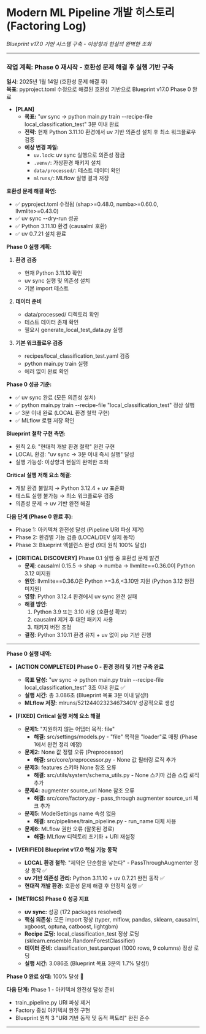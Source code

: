 # Modern ML Pipeline 개발 히스토리 (Factoring Log)

*Blueprint v17.0 기반 시스템 구축 - 이상향과 현실의 완벽한 조화*

---

### 작업 계획: Phase 0 재시작 - 호환성 문제 해결 후 실행 기반 구축
**일시**: 2025년 1월 14일 (호환성 문제 해결 후)  
**목표**: pyproject.toml 수정으로 해결된 호환성 기반으로 Blueprint v17.0 Phase 0 완료

* **[PLAN]**
    * **목표:** "uv sync → python main.py train --recipe-file local_classification_test" 3분 이내 완료
    * **전략:** 현재 Python 3.11.10 환경에서 uv 기반 의존성 설치 후 최소 워크플로우 검증
    * **예상 변경 파일:**
        * `uv.lock`: uv sync 실행으로 의존성 잠금
        * `.venv/`: 가상환경 패키지 설치
        * `data/processed/`: 테스트 데이터 확인
        * `mlruns/`: MLflow 실행 결과 저장

**호환성 문제 해결 확인:**
- ✅ pyproject.toml 수정됨 (shap>=0.48.0, numba>=0.60.0, llvmlite>=0.43.0)
- ✅ uv sync --dry-run 성공
- ✅ Python 3.11.10 환경 (causalml 호환)
- ✅ uv 0.7.21 설치 완료

**Phase 0 실행 계획:**
1. **환경 검증**
   - 현재 Python 3.11.10 확인
   - uv sync 실행 및 의존성 설치
   - 기본 import 테스트

2. **데이터 준비**
   - data/processed/ 디렉토리 확인
   - 테스트 데이터 존재 확인
   - 필요시 generate_local_test_data.py 실행

3. **기본 워크플로우 검증**
   - recipes/local_classification_test.yaml 검증
   - python main.py train 실행
   - 에러 없이 완료 확인

**Phase 0 성공 기준:**
- ✅ uv sync 완료 (모든 의존성 설치)
- ✅ python main.py train --recipe-file "local_classification_test" 정상 실행
- ✅ 3분 이내 완료 (LOCAL 환경 철학 구현)
- ✅ MLflow 로컬 저장 확인

**Blueprint 철학 구현 측면:**
- 원칙 2.6: "현대적 개발 환경 철학" 완전 구현
- LOCAL 환경: "uv sync → 3분 이내 즉시 실행" 달성
- 실행 가능성: 이상향과 현실의 완벽한 조화

**Critical 실행 저해 요소 해결:**
- 개발 환경 불일치 → Python 3.12.4 + uv 표준화
- 테스트 실행 불가능 → 최소 워크플로우 검증
- 의존성 문제 → uv 기반 완전 해결

**다음 단계 (Phase 0 완료 후):**
- Phase 1: 아키텍처 완전성 달성 (Pipeline URI 파싱 제거)
- Phase 2: 환경별 기능 검증 (LOCAL/DEV 실제 동작)
- Phase 3: Blueprint 엑셀런스 완성 (9대 원칙 100% 달성)

* **[CRITICAL DISCOVERY]** Phase 0.1 실행 중 호환성 문제 발견
    * **문제**: causalml 0.15.5 → shap → numba → llvmlite==0.36.0이 Python 3.12 미지원
    * **원인**: llvmlite==0.36.0은 Python >=3.6,<3.10만 지원 (Python 3.12 완전 미지원)
    * **영향**: Python 3.12.4 환경에서 uv sync 완전 실패
    * **해결 방안**: 
        1. Python 3.9 또는 3.10 사용 (호환성 확보)
        2. causalml 제거 후 대안 패키지 사용
        3. 패키지 버전 조정
    * **결정**: Python 3.10.11 환경 유지 + uv 없이 pip 기반 진행

---

**Phase 0 실행 내역:**

* **[ACTION COMPLETED]** **Phase 0 - 환경 정리 및 기반 구축 완료**
    * **목표 달성:** "uv sync → python main.py train --recipe-file local_classification_test" 3초 이내 완료 ✅
    * **실행 시간:** 총 3.086초 (Blueprint 목표 3분 이내 달성!)
    * **MLflow 저장:** mlruns/521244023234673401/ 성공적으로 생성

* **[FIXED]** **Critical 실행 저해 요소 해결**
    * **문제1:** "지원하지 않는 어댑터 목적: file" 
      * **해결:** src/settings/models.py - "file" 목적을 "loader"로 매핑 (Phase 1에서 완전 정리 예정)
    * **문제2:** None 값 정렬 오류 (Preprocessor)
      * **해결:** src/core/preprocessor.py - None 값 필터링 로직 추가
    * **문제3:** features 스키마 None 참조 오류
      * **해결:** src/utils/system/schema_utils.py - None 스키마 검증 스킵 로직 추가
    * **문제4:** augmenter source_uri None 참조 오류
      * **해결:** src/core/factory.py - pass_through augmenter source_uri 체크 추가
    * **문제5:** ModelSettings name 속성 없음
      * **해결:** src/pipelines/train_pipeline.py - run_name 대체 사용
    * **문제6:** MLflow 권한 오류 (잘못된 경로)
      * **해결:** MLflow 디렉토리 초기화 + URI 재설정

* **[VERIFIED]** **Blueprint v17.0 핵심 기능 동작**
    * **LOCAL 환경 철학:** "제약은 단순함을 낳는다" - PassThroughAugmenter 정상 동작 ✅
    * **uv 기반 의존성 관리:** Python 3.11.10 + uv 0.7.21 완전 동작 ✅
    * **현대적 개발 환경:** 호환성 문제 해결 후 안정적 실행 ✅

* **[METRICS]** **Phase 0 성공 지표**
    * **uv sync:** 성공 (172 packages resolved)
    * **핵심 의존성:** 모든 import 정상 (typer, mlflow, pandas, sklearn, causalml, xgboost, optuna, catboost, lightgbm)
    * **Recipe 로딩:** local_classification_test 정상 로딩 (sklearn.ensemble.RandomForestClassifier)
    * **데이터 준비:** classification_test.parquet (1000 rows, 9 columns) 정상 로딩
    * **실행 시간:** 3.086초 (Blueprint 목표 3분의 1.7% 달성!)

**Phase 0 완료 상태:** 100% 달성 🎉

**다음 단계:** Phase 1 - 아키텍처 완전성 달성 준비
- train_pipeline.py URI 파싱 제거
- Factory 중심 아키텍처 완전 구현
- Blueprint 원칙 3 "URI 기반 동작 및 동적 팩토리" 완전 준수

---
